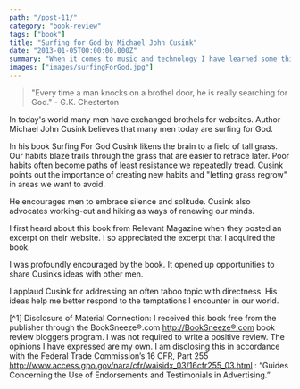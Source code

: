 ```yaml
---
path: "/post-11/"
category: "book-review"
tags: ["book"]
title: "Surfing for God by Michael John Cusink"
date: "2013-01-05T00:00:00.000Z"
summary: "When it comes to music and technology I have learned some things that others may find useful..."
images: ["images/surfingForGod.jpg"]
---
```


>"Every time a man knocks on a brothel door, he is really searching for God." - G.K. Chesterton



In today's world many men have exchanged brothels for websites. Author Michael John Cusink believes that many men today are surfing for God.



In his book Surfing For God Cusink likens the brain to a field of tall grass. Our habits blaze trails through the grass that are easier to retrace later. Poor habits often become paths of least resistance we repeatedly tread. Cusink points out the importance of creating new habits and "letting grass regrow" in areas we want to avoid. 



He encourages men to embrace silence and solitude. Cusink also advocates working-out and hiking as ways of renewing our minds. 



I first heard about this book from Relevant Magazine when they posted an excerpt on their website. I so appreciated the excerpt that I acquired the book. 



I was profoundly encouraged by the book. It opened up opportunities to share Cusinks ideas with other men. 



I applaud Cusink for addressing an often taboo topic with directness. His ideas help me better respond to the temptations I encounter in our world.



[^1] Disclosure of Material Connection: I received this book free from the publisher through the BookSneeze®.com <http://BookSneeze®.com> book review bloggers program. I was not required to write a positive review. The opinions I have expressed are my own. I am disclosing this in accordance with the Federal Trade Commission’s 16 CFR, Part 255 <http://www.access.gpo.gov/nara/cfr/waisidx_03/16cfr255_03.html> : “Guides Concerning the Use of Endorsements and Testimonials in Advertising.”